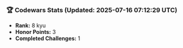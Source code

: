 ### 🏆 Codewars Stats (Updated: 2025-07-16 07:12:29 UTC)

- **Rank:** 8 kyu
- **Honor Points:** 3
- **Completed Challenges:** 1
